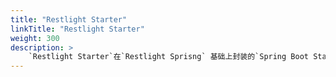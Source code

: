 ```yaml
---
title: "Restlight Starter"
linkTitle: "Restlight Starter"
weight: 300
description: >
    `Restlight Starter`在`Restlight Sprisng` 基础上封装的`Spring Boot Starter`提供基于`Spring Boot`的自动配置
---
```

